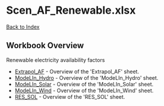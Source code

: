 # Scen_AF_Renewable.xlsx

[Back to Index](../../README.md)

## Workbook Overview

Renewable electricity availability factors

- [Extrapol_AF](Extrapol_AF.md) - Overview of the 'Extrapol_AF' sheet.
- [ModeLIn_Hydro](ModeLIn_Hydro.md) - Overview of the 'ModeLIn_Hydro' sheet.
- [ModeLIn_Solar](ModeLIn_Solar.md) - Overview of the 'ModeLIn_Solar' sheet.
- [ModeLIn_Wind](ModeLIn_Wind.md) - Overview of the 'ModeLIn_Wind' sheet.
- [RES_SOL](RES_SOL.md) - Overview of the 'RES_SOL' sheet.
